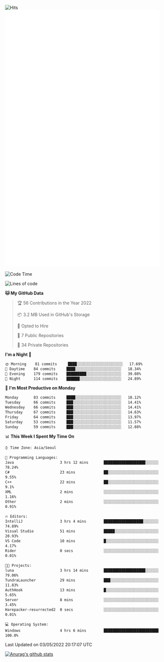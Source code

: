 ![Hits](https://hits.seeyoufarm.com/api/count/incr/badge.svg?url=https%3A%2F%2Fgithub.com%2Fkokose1234&count_bg=%2379C83D&title_bg=%23555555&icon=apple.svg&icon_color=%23E7E7E7&title=hits&edge_flat=false)
<br/>
![Metrics](https://github.com/kokose1234/kokose1234/blob/main/github-metrics.svg)

<!--START_SECTION:waka-->
![Code Time](http://img.shields.io/badge/Code%20Time-631%20hrs%207%20mins-blue)

![Lines of code](https://img.shields.io/badge/From%20Hello%20World%20I%27ve%20Written-2%20Million%20lines%20of%20code-blue)

**🐱 My GitHub Data** 

> 🏆 56 Contributions in the Year 2022
 > 
> 📦 3.2 MB Used in GitHub's Storage 
 > 
> 💼 Opted to Hire
 > 
> 📜 7 Public Repositories 
 > 
> 🔑 34 Private Repositories  
 > 
**I'm a Night 🦉** 

```text
🌞 Morning    81 commits     ████░░░░░░░░░░░░░░░░░░░░░   17.69% 
🌆 Daytime    84 commits     ████░░░░░░░░░░░░░░░░░░░░░   18.34% 
🌃 Evening    179 commits    █████████░░░░░░░░░░░░░░░░   39.08% 
🌙 Night      114 commits    ██████░░░░░░░░░░░░░░░░░░░   24.89%

```
📅 **I'm Most Productive on Monday** 

```text
Monday       83 commits     ████░░░░░░░░░░░░░░░░░░░░░   18.12% 
Tuesday      66 commits     ███░░░░░░░░░░░░░░░░░░░░░░   14.41% 
Wednesday    66 commits     ███░░░░░░░░░░░░░░░░░░░░░░   14.41% 
Thursday     67 commits     ███░░░░░░░░░░░░░░░░░░░░░░   14.63% 
Friday       64 commits     ███░░░░░░░░░░░░░░░░░░░░░░   13.97% 
Saturday     53 commits     ███░░░░░░░░░░░░░░░░░░░░░░   11.57% 
Sunday       59 commits     ███░░░░░░░░░░░░░░░░░░░░░░   12.88%

```


📊 **This Week I Spent My Time On** 

```text
⌚︎ Time Zone: Asia/Seoul

💬 Programming Languages: 
Java                     3 hrs 12 mins       ███████████████████░░░░░░   78.24% 
C#                       23 mins             ██░░░░░░░░░░░░░░░░░░░░░░░   9.55% 
C++                      22 mins             ██░░░░░░░░░░░░░░░░░░░░░░░   9.1% 
XML                      2 mins              ░░░░░░░░░░░░░░░░░░░░░░░░░   1.16% 
Other                    2 mins              ░░░░░░░░░░░░░░░░░░░░░░░░░   0.91%

🔥 Editors: 
IntelliJ                 3 hrs 4 mins        ██████████████████░░░░░░░   74.89% 
Visual Studio            51 mins             █████░░░░░░░░░░░░░░░░░░░░   20.93% 
VS Code                  10 mins             █░░░░░░░░░░░░░░░░░░░░░░░░   4.17% 
Rider                    0 secs              ░░░░░░░░░░░░░░░░░░░░░░░░░   0.01%

🐱‍💻 Projects: 
luna                     3 hrs 14 mins       ███████████████████░░░░░░   79.06% 
TundraLauncher           29 mins             ███░░░░░░░░░░░░░░░░░░░░░░   11.83% 
AuthHook                 13 mins             █░░░░░░░░░░░░░░░░░░░░░░░░   5.65% 
Server                   8 mins              ░░░░░░░░░░░░░░░░░░░░░░░░░   3.45% 
Harepacker-resurrected2  0 secs              ░░░░░░░░░░░░░░░░░░░░░░░░░   0.01%

💻 Operating System: 
Windows                  4 hrs 6 mins        █████████████████████████   100.0%

```


 Last Updated on 03/05/2022 20:17:07 UTC
<!--END_SECTION:waka-->

[![Anurag's github stats](https://github-readme-stats.vercel.app/api?username=kokose1234&theme=dracula)](https://github.com/anuraghazra/github-readme-stats)



	
